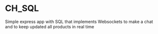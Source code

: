 # CH_SQL
Simple express app with SQL that implements Websockets to make a chat and to keep updated all products in real time
